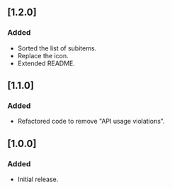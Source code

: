 ## [1.2.0]

### Added
- Sorted the list of subitems.
- Replace the icon.
- Extended README.
 
## [1.1.0]

### Added
- Refactored code to remove "API usage violations".
 
## [1.0.0]

### Added
- Initial release.
